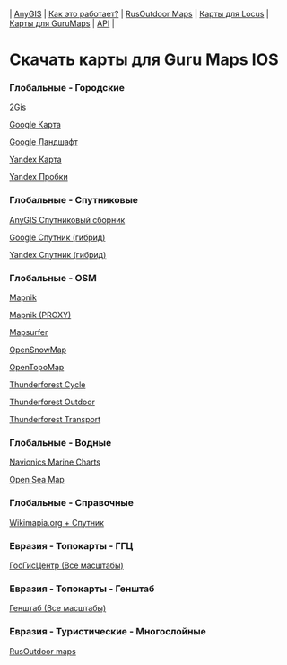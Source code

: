 | [AnyGIS][01] | [Как это работает?][02] | [RusOutdoor Maps][03] | [Карты для Locus][04] | [Карты для GuruMaps][05] | [API][06] |


[01]: https://nnngrach.github.io/AnyGIS_maps/index
[02]: https://nnngrach.github.io/AnyGIS_maps/Web/Html/Description
[03]: https://nnngrach.github.io/AnyGIS_maps/Web/Html/RusOutdoor
[04]: https://nnngrach.github.io/AnyGIS_maps/Web/Html/Locus
[05]: https://nnngrach.github.io/AnyGIS_maps/Web/Html/Galileo
[06]: https://nnngrach.github.io/AnyGIS_maps/Web/Html/Api
# Скачать карты для Guru Maps IOS


### Глобальные - Городские
[2Gis](guru://open?path=https://raw.githubusercontent.com/nnngrach/AnyGIS_maps/master/Galileo_online_maps/Maps_full/Global-City-2gis.ms "Скачать эту карту")

[Google Карта](guru://open?path=https://raw.githubusercontent.com/nnngrach/AnyGIS_maps/master/Galileo_online_maps/Maps_full/Global-City-Google_map.ms "Скачать эту карту")

[Google Ландшафт](guru://open?path=https://raw.githubusercontent.com/nnngrach/AnyGIS_maps/master/Galileo_online_maps/Maps_full/Global-City-Google_terrain.ms "Скачать эту карту")

[Yandex Карта](guru://open?path=https://raw.githubusercontent.com/nnngrach/AnyGIS_maps/master/Galileo_online_maps/Maps_full/Global-City-Yandex_map.ms "Скачать эту карту")

[Yandex Пробки](guru://open?path=https://raw.githubusercontent.com/nnngrach/AnyGIS_maps/master/Galileo_online_maps/Maps_full/Global-City-Yandex_traffic.ms "Скачать эту карту")



### Глобальные - Спутниковые
[AnyGIS Спутниковый сборник](guru://open?path=https://raw.githubusercontent.com/nnngrach/AnyGIS_maps/master/Galileo_online_maps/Maps_full/Global-Satellites-All.ms "Скачать эту карту")

[Google Спутник (гибрид)](guru://open?path=https://raw.githubusercontent.com/nnngrach/AnyGIS_maps/master/Galileo_online_maps/Maps_full/Global-Satellites-Google_with_labels.ms "Скачать эту карту")

[Yandex Спутник (гибрид)](guru://open?path=https://raw.githubusercontent.com/nnngrach/AnyGIS_maps/master/Galileo_online_maps/Maps_full/Global-Satellites-Yandex_with_labels.ms "Скачать эту карту")



### Глобальные - OSM
[Mapnik](guru://open?path=https://raw.githubusercontent.com/nnngrach/AnyGIS_maps/master/Galileo_online_maps/Maps_full/Global-OSM-Mapnik.ms "Скачать эту карту")

[Mapnik (PROXY)](guru://open?path=https://raw.githubusercontent.com/nnngrach/AnyGIS_maps/master/Galileo_online_maps/Maps_full/Global-OSM-Mapnik_Proxy.ms "Скачать эту карту")

[Mapsurfer](guru://open?path=https://raw.githubusercontent.com/nnngrach/AnyGIS_maps/master/Galileo_online_maps/Maps_full/Global-OSM-Mapsurfer.ms "Скачать эту карту")

[OpenSnowMap](guru://open?path=https://raw.githubusercontent.com/nnngrach/AnyGIS_maps/master/Galileo_online_maps/Maps_full/Global-OSM-OpenSnowMap.ms "Скачать эту карту")

[OpenTopoMap](guru://open?path=https://raw.githubusercontent.com/nnngrach/AnyGIS_maps/master/Galileo_online_maps/Maps_full/Global-OSM-OpenTopoMap.ms "Скачать эту карту")

[Thunderforest Cycle](guru://open?path=https://raw.githubusercontent.com/nnngrach/AnyGIS_maps/master/Galileo_online_maps/Maps_full/Global-OSM-Thunderforest_Cycle.ms "Скачать эту карту")

[Thunderforest Outdoor](guru://open?path=https://raw.githubusercontent.com/nnngrach/AnyGIS_maps/master/Galileo_online_maps/Maps_full/Global-OSM-Thunderforest_Outdoor.ms "Скачать эту карту")

[Thunderforest Transport](guru://open?path=https://raw.githubusercontent.com/nnngrach/AnyGIS_maps/master/Galileo_online_maps/Maps_full/Global-OSM-Thunderforest_Transport.ms "Скачать эту карту")



### Глобальные - Водные
[Navionics Marine Charts](guru://open?path=https://raw.githubusercontent.com/nnngrach/AnyGIS_maps/master/Galileo_online_maps/Maps_full/Global-Water-Navionics_Marine_Charts.ms "Скачать эту карту")

[Open Sea Map](guru://open?path=https://raw.githubusercontent.com/nnngrach/AnyGIS_maps/master/Galileo_online_maps/Maps_full/Global-Water-OpenSeaMap.ms "Скачать эту карту")



### Глобальные - Справочные
[Wikimapia.org + Спутник](guru://open?path=https://raw.githubusercontent.com/nnngrach/AnyGIS_maps/master/Galileo_online_maps/Maps_full/Global-Wikimapia_satellite.ms "Скачать эту карту")



### Евразия - Топокарты - ГГЦ
[ГосГисЦентр (Все масштабы)](guru://open?path=https://raw.githubusercontent.com/nnngrach/AnyGIS_maps/master/Galileo_online_maps/Maps_full/Eurasia-Topo-GGC_All.ms "Скачать эту карту")



### Евразия - Топокарты - Генштаб
[Генштаб (Все масштабы)](guru://open?path=https://raw.githubusercontent.com/nnngrach/AnyGIS_maps/master/Galileo_online_maps/Maps_full/Eurasia-Topo-Genshtab_All.ms "Скачать эту карту")



### Евразия - Туристические - Многослойные
[RusOutdoor maps](guru://open?path=https://raw.githubusercontent.com/nnngrach/AnyGIS_maps/master/Galileo_online_maps/Maps_full/Eurasia-Hiking-Multylayer-RusOutdoorMaps.ms "Скачать эту карту")

